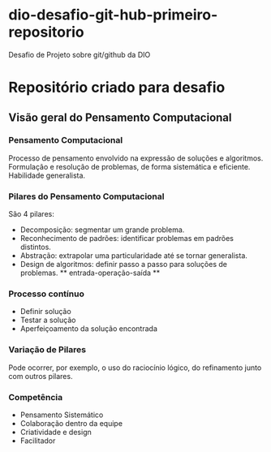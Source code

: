 # dio-desafio-git-hub-primeiro-repositorio
Desafio de Projeto sobre git/github da DIO
# Repositório criado para desafio
## Visão geral do Pensamento Computacional
### Pensamento Computacional
Processo de pensamento envolvido na expressão de soluções e algoritmos. Formulação e resolução de problemas, de forma sistemática e eficiente. Habilidade generalista.
### Pilares do Pensamento Computacional
São 4 pilares:
 - Decomposição: segmentar um grande problema.
 - Reconhecimento de padrões: identificar problemas em padrões distintos.
 - Abstração: extrapolar uma particularidade até se tornar generalista.
 - Design de algoritmos: definir passo a passo para soluções de problemas. ** entrada-operação-saída **
### Processo contínuo 
 - Definir solução
 - Testar a solução
 - Aperfeiçoamento da solução encontrada
### Variação de Pilares
Pode ocorrer, por exemplo, o uso do raciocínio lógico, do refinamento junto com outros pilares.
### Competência
 - Pensamento Sistemático
 - Colaboração dentro da equipe
 - Criatividade e design
 - Facilitador

  
 
 
